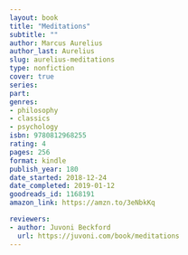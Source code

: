 ```yaml
---
layout: book
title: "Meditations"
subtitle: ""
author: Marcus Aurelius
author_last: Aurelius
slug: aurelius-meditations
type: nonfiction
cover: true
series: 
part: 
genres:
- philosophy
- classics
- psychology
isbn: 9780812968255
rating: 4
pages: 256
format: kindle
publish_year: 180
date_started: 2018-12-24
date_completed: 2019-01-12
goodreads_id: 1168191
amazon_link: https://amzn.to/3eNbkKq

reviewers:
- author: Juvoni Beckford
  url: https://juvoni.com/book/meditations
---
```

